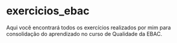 # exercicios_ebac
Aqui você encontrará todos os exercícios realizados por mim para consolidação do aprendizado no curso de Qualidade da EBAC.
